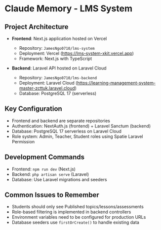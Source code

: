 # Claude Memory - LMS System

## Project Architecture
- **Frontend**: Next.js application hosted on Vercel
  - Repository: `JamesNgo0710/lms-system`
  - Deployment: Vercel (https://lms-system-xkit.vercel.app)
  - Framework: Next.js with TypeScript

- **Backend**: Laravel API hosted on Laravel Cloud
  - Repository: `JamesNgo0710/lms-backend`
  - Deployment: Laravel Cloud (https://learning-management-system-master-zcttuk.laravel.cloud)
  - Database: PostgreSQL 17 (serverless)

## Key Configuration
- Frontend and backend are separate repositories
- Authentication: NextAuth.js (frontend) + Laravel Sanctum (backend)
- Database: PostgreSQL 17 serverless on Laravel Cloud
- Role system: Admin, Teacher, Student roles using Spatie Laravel Permission

## Development Commands
- Frontend: `npm run dev` (Next.js)
- Backend: `php artisan serve` (Laravel)
- Database: Use Laravel migrations and seeders

## Common Issues to Remember
- Students should only see Published topics/lessons/assessments
- Role-based filtering is implemented in backend controllers
- Environment variables need to be configured for production URLs
- Database seeders use `firstOrCreate()` to handle existing data